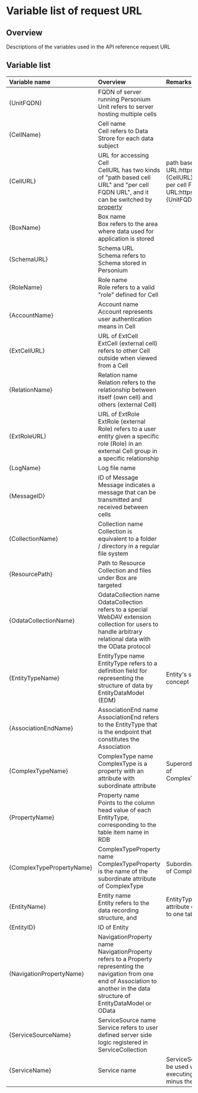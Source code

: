 # Variable list of request URL
## Overview
Descriptions of the variables used in the API reference request URL

## Variable list

| Variable name | Overview | Remarks |
|:-|:-|:-|
| {UnitFQDN} | FQDN of server running Personium <br> Unit refers to server hosting multiple cells ||
| {CellName} | Cell name <br> Cell refers to Data Strore for each data subject ||
| {CellURL} |URL for accessing Cell<br>CellURL has two kinds of "path based cell URL" and "per cell FQDN URL", and it can be switched by [property](../../server-operator/unit_config_list.md)|path based cell URL:https://{UnitFQDN}{CellURL}/<br>per cell FQDN URL:https:/{CellURL}.{UnitFQDN}/|
| {BoxName} | Box name <br> Box refers to the area where data used for application is stored ||
| {SchemaURL} | Schema URL <br> Schema refers to Schema stored in Personium ||
| {RoleName} | Role name <br> Role refers to a valid "role" defined for Cell ||
| {AccountName} | Account name <br> Account represents user authentication means in Cell ||
| {ExtCellURL} | URL of ExtCell <br> ExtCell (external cell) refers to other Cell outside when viewed from a Cell ||
| {RelationName} | Relation name <br> Relation refers to the relationship between itself (own cell) and others (external Cell) ||
| {ExtRoleURL} | URL of ExtRole <br> ExtRole (external Role) refers to a user entity given a specific role (Role) in an external Cell group in a specific relationship ||
| {LogName} | Log file name ||
| {MessageID} | ID of Message <br> Message indicates a message that can be transmitted and received between cells ||
| {CollectionName} | Collection name <br> Collection is equivalent to a folder / directory in a regular file system ||
| {ResourcePath} | Path to Resource <br> Collection and files under Box are targeted ||
| {OdataCollectionName} | OdataCollection name <br> OdataCollection refers to a special WebDAV extension collection for users to handle arbitrary relational data with the OData protocol ||
| {EntityTypeName} | EntityType name <br> EntityType refers to a definition field for representing the structure of data by EntityDataModel (EDM) | Entity's superordinate concept |
| {AssociationEndName} | AssociationEnd name <br> AssociationEnd refers to the EntityType that is the endpoint that constitutes the Association ||
| {ComplexTypeName} | ComplexType name <br> ComplexType is a property with an attribute with subordinate attribute | Superordinate concept of ComplexTypeProperty |
| {PropertyName} | Property name <br> Points to the column head value of each EntityType, corresponding to the table item name in RDB ||
| {ComplexTypePropertyName} | ComplexTypeProperty name <br> ComplexTypeProperty is the name of the subordinate attribute of ComplexType | Subordinate attribute of ComplexType |
| {EntityName} | Entity name <br> Entity refers to the data recording structure, and | EntityType subordinate attribute corresponding to one table row in RDB |
| {EntityID} | ID of Entity ||
| {NavigationPropertyName} | NavigationProperty name <br> NavigationProperty refers to a Property representing the navigation from one end of Association to another in the data structure of EntityDataModel or OData ||
| {ServiceSourceName} | ServiceSource name <br> Service refers to user defined server side logic registered in ServiceCollection ||
| {ServiceName} | Service name | ServiceSource name to be used when executing the service minus the extension |

